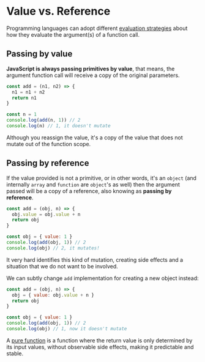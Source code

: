 # Value vs. Reference

Programming languages can adopt different [evaluation strategies](https://en.wikipedia.org/wiki/Evaluation_strategy) about how they evaluate the argument(s) of a function call.

## Passing by value

**JavaScript is always passing primitives by value**, that means, the argument function call will receive a copy of the original parameters.


```js
const add = (n1, n2) => {
  n1 = n1 + n2
  return n1
}

const n = 1
console.log(add(n, 1)) // 2
console.log(n) // 1, it doesn't mutate
```

Although you reassign the value, it's a copy of the value that does not mutate out of the function scope.

## Passing by reference

If the value provided is not a primitive, or in other words, it's an `object` (and internally `array` and `function` are `object`'s as well) then the argument passed will be a copy of a reference, also knowing as **passing by reference**.

```js
const add = (obj, n) => {
  obj.value = obj.value + n
  return obj
}

const obj = { value: 1 }
console.log(add(obj, 1)) // 2
console.log(obj) // 2, it mutates!
```

It very hard identifies this kind of mutation, creating side effects and a situation that we do not want to be involved.

We can subtly change `add` implementation for creating a new object instead:

```js
const add = (obj, n) => {
  obj = { value: obj.value + n }
  return obj
}

const obj = { value: 1 }
console.log(add(obj, 1)) // 2
console.log(obj) // 1, now it doesn't mutate
```

A [pure function](https://kikobeats.com/es6-functions-pure-self-documented/) is a function where the return value is only determined by its input values, without observable side effects, making it predictable and stable.